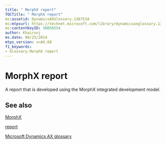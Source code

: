 ```yaml
---
title: " MorphX report"
TOCTitle: " MorphX report"
ms:assetid: DynamicsAXGlossary.1367534
ms:mtpsurl: https://technet.microsoft.com/library/dynamicsaxglossary.1367534(v=AX.60)
ms:contentKeyID: 36056554
author: Khairunj
ms.date: 08/25/2014
mtps_version: v=AX.60
f1_keywords:
- Glossary.MorphX report
---
```


# MorphX report

A report that is developed using the MorphX integrated development model.

## See also

[MorphX](morphx.md)

[report](report.md)

[Microsoft Dynamics AX glossary](glossary/microsoft-dynamics-ax-glossary.md)

  


